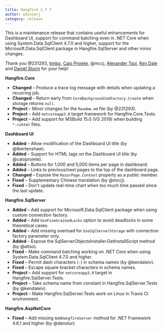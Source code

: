 ```yaml
---
title: Hangfire 1.7.7
author: odinserj
category: release
---
```


This is a maintenance release that contains useful enhancements for Dashboard UI, support for command batching even in .NET Core when using System.Data.SqlClient 4.7.0 and higher, support for the Microsoft.Data.SqlClient package in Hangfire.SqlServer and other minor changes.

Thank you @231293, [timbo](https://github.com/tbertenshaw), [Caio Proiete](https://github.com/caioproiete), @mccj, [Alexander Tsoi](https://github.com/altso), [Ken Dale](https://github.com/kendaleiv) and [Daniel Sturm](https://github.com/danstur) for your help!

**Hangfire.Core**

* **Changed** – Produce a trace log message with details when updating a recurring job.
* **Changed** – Return early from `CoreBackgroundJobFactory.Create` when storage returns `null`.
* **Project** – Minor changes for the `Readme.md` file (by @231293).
* **Project** – Add `netcoreapp3.0` target framework for Hangfire.Core.Tests.
* **Project** – Add support for MSBuild 15.0 (VS 2019) when building `*.cshtml` files.

**Dashboard UI**

* **Added** – Allow modification of the Dashboard UI title (by @tbertenshaw).
* **Added** – Support for HTML tags on the Dashboard UI title (by @caioproiete).
* **Added** – Buttons for 1,000 and 5,000 items per page in dashboard.
* **Added** – Links to previous/next pages to the top of the dashboard page.
* **Changed** – Expose the `RazorPage.Context` property as a public member.
* **Fixed** – Supplementary Chinese translation (by @mccj).
* **Fixed** – Don't update real-time chart when too much time passed since the last update.

**Hangfire.SqlServer**

* **Added** – Add support for Microsoft.Data.SqlClient package when using custom connection factory.
* **Added** – Add `UseFineGrainedLocks` option to avoid deadlocks in some theoretical cases.
* **Added** – Add missing overload for `UseSqlServerStorage` with connection factory parameter only.
* **Added** – Expose the SqlServerObjectsInstaller.GetInstallScript method (by @altso).
* **Fixed** – Make command batching working on .NET Core when using System.Data.SqlClient 4.7.0 and higher.
* **Fixed** – Permit dash characters (`-`) in schema names (by @kendaleiv).
* **Fixed** – Escape square bracket characters in schema names.
* **Project** – Add support for `netcoreapp3.0` target in Hangfire.SqlServer.Tests.
* **Project** – Take schema name from constant in Hangfire.SqlServer.Tests (by @kendaleiv).
* **Project** – Make Hangfire.SqlServer.Tests work on Linux in Travis CI environment.

**Hangfire.AspNetCore**

* **Fixed** – Add missing `AddHangfireServer` method for .NET Framework 4.6.1 and higher (by @danstur).
